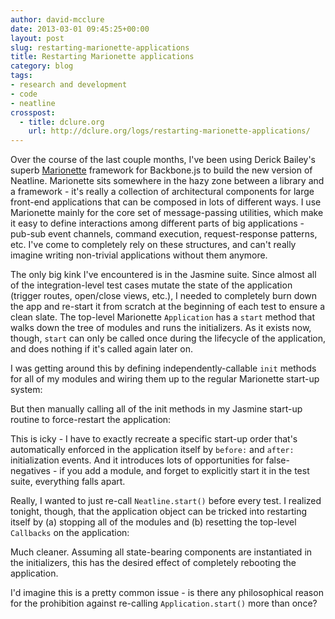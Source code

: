 ```yaml
---
author: david-mcclure
date: 2013-03-01 09:45:25+00:00
layout: post
slug: restarting-marionette-applications
title: Restarting Marionette applications
category: blog
tags:
- research and development
- code
- neatline
crosspost:
  - title: dclure.org
    url: http://dclure.org/logs/restarting-marionette-applications/
---
```


Over the course of the last couple months, I've been using Derick Bailey's superb [Marionette](https://github.com/marionettejs/backbone.marionette) framework for Backbone.js to build the new version of Neatline. Marionette sits somewhere in the hazy zone between a library and a framework - it's really a collection of architectural components for large front-end applications that can be composed in lots of different ways. I use Marionette mainly for the core set of message-passing utilities, which make it easy to define interactions among different parts of big applications - pub-sub event channels, command execution, request-response patterns, etc. I've come to completely rely on these structures, and can't really imagine writing non-trivial applications without them anymore.

The only big kink I've encountered is in the Jasmine suite. Since almost all of the integration-level test cases mutate the state of the application (trigger routes, open/close views, etc.), I needed to completely burn down the app and re-start it from scratch at the beginning of each test to ensure a clean slate. The top-level Marionette `Application` has a `start` method that walks down the tree of modules and runs the initializers. As it exists now, though, `start` can only be called once during the lifecycle of the application, and does nothing if it's called again later on.

I was getting around this by defining independently-callable `init` methods for all of my modules and wiring them up to the regular Marionette start-up system:



But then manually calling all of the init methods in my Jasmine start-up routine to force-restart the application:



This is icky - I have to exactly recreate a specific start-up order that's automatically enforced in the application itself by `before:` and `after:` initialization events. And it introduces lots of opportunities for false-negatives - if you add a module, and forget to explicitly start it in the test suite, everything falls apart.

Really, I wanted to just re-call `Neatline.start()` before every test. I realized tonight, though, that the application object can be tricked into restarting itself by (a) stopping all of the modules and (b) resetting the top-level `Callbacks` on the application:



Much cleaner. Assuming all state-bearing components are instantiated in the initializers, this has the desired effect of completely rebooting the application.

I'd imagine this is a pretty common issue - is there any philosophical reason for the prohibition against re-calling `Application.start()` more than once?
